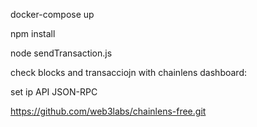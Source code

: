 
docker-compose up 

npm install

node sendTransaction.js

check blocks and transacciojn with chainlens dashboard:

set ip  API JSON-RPC

https://github.com/web3labs/chainlens-free.git 



